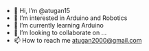 - 👋 Hi, I’m @atugan15
- 👀 I’m interested in Arduino and Robotics 
- 🌱 I’m currently learning Arduino 
- 💞️ I’m looking to collaborate on ...
- 📫 How to reach me atugan2000@gmail.com

<!---
atugan15/atugan15 is a ✨ special ✨ repository because its `README.md` (this file) appears on your GitHub profile.
You can click the Preview link to take a look at your changes.
--->
